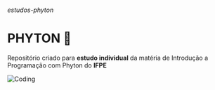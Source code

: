 ###### estudos-phyton

# PHYTON :snake:
Repositório criado para **estudo individual** da matéria de Introdução a Programação com Phyton do **IFPE**

![Coding](https://c.tenor.com/M8NOboaCB2MAAAAC/peter-griffin-nails.gif)
